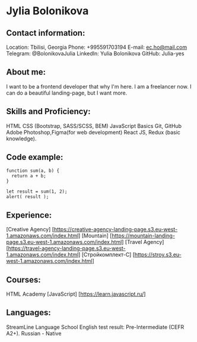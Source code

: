 # **Jylia Bolonikova**
## Contact information:
Location: Tbilisi, Georgia
Phone: +995591703194
E-mail: ec.ho@mail.com
Telegram: @BolonikovaJulia
LinkedIn: Yulia Bolonikova
GitHub: Julia-yes

## About me:
I want to be a frontend developer that why I'm here.
I am a freelancer now. I can do a beautiful landing-page, but I want more.

## Skills and Proficiency:
HTML
CSS (Bootstrap, SASS/SCSS, BEM)
JavaScript Basics
Git, GitHub
Adobe Photoshop,Figma(for web development)
React JS, Redux (basic knowledge).


## Code example:

```
function sum(a, b) {
  return a + b;
}

let result = sum(1, 2);
alert( result );
```

## Experience:
[Creative Agency] [https://creative-agency-landing-page.s3.eu-west-1.amazonaws.com/index.html]
[Mountain] [https://mountain-landing-page.s3.eu-west-1.amazonaws.com/index.html]
[Travel Agency] [https://travel-agency-landing-page.s3.eu-west-1.amazonaws.com/index.html]
[Стройкомплект-С] [https://stroy.s3.eu-west-1.amazonaws.com/index.html]

## Courses:
HTML Academy 
[JavaScript] [https://learn.javascript.ru/]

## Languages:
StreamLine Language School English test result: Pre-Intermediate (CEFR A2+).
Russian - Native
